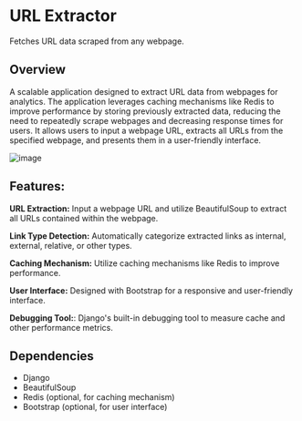 
# URL Extractor

Fetches URL data scraped from any webpage.

## Overview
A scalable application designed to extract URL data from webpages for analytics. The application leverages caching mechanisms like Redis to improve performance by storing previously extracted data, reducing the need to repeatedly scrape webpages and decreasing response times for users. It allows users to input a webpage URL, extracts all URLs from the specified webpage, and presents them in a user-friendly interface.


![image](https://github.com/Malini-ux/URL-Extractor-Web-app-tool-Django/assets/114894629/7af7d550-fee3-4825-98a7-4c6cb86950f4)

## Features:

**URL Extraction:** Input a webpage URL and utilize BeautifulSoup to extract all URLs contained within the webpage.

**Link Type Detection:** Automatically categorize extracted links as internal, external, relative, or other types.

**Caching Mechanism:** Utilize caching mechanisms like Redis to improve performance.

**User Interface:** Designed with Bootstrap for a responsive and user-friendly interface.

**Debugging Tool:**: Django's built-in debugging tool to measure cache and other performance metrics.




## Dependencies

- Django
- BeautifulSoup
- Redis (optional, for caching mechanism)
- Bootstrap (optional, for user interface)


